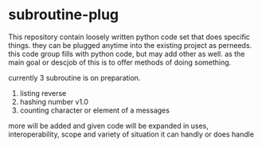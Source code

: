 # subroutine-plug
This repository contain loosely written python code set that does specific things. they can be plugged anytime into the existing project as perneeds.
this code group fills with python code, but may add other as well. as the main goal or descjob of this is to offer methods of doing something. 

currently 3 subroutine is on preparation.
1. listing reverse
2. hashing number v1.0
3. counting character or element of a messages

more will be added and given code will be expanded in uses, interoperability, scope and variety of situation it can handly or does handle
